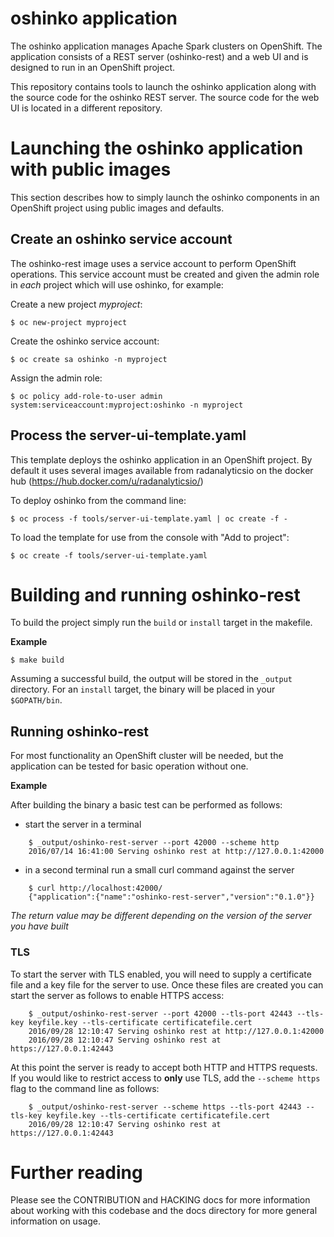 # oshinko application

The oshinko application manages Apache Spark clusters on OpenShift.
The application consists of a REST server (oshinko-rest) and a web UI
and is designed to run in an OpenShift project.

This repository contains tools to launch the oshinko application
along with the source code for the oshinko REST server. The source
code for the web UI is located in a different repository.

# Launching the oshinko application with public images

This section describes how to simply launch the oshinko components
in an OpenShift project using public images and defaults.

## Create an oshinko service account

The oshinko-rest image uses a service account to perform OpenShift
operations. This service account must be created and given the admin role in
*each* project which will use oshinko, for example:

Create a new project *myproject*:

    $ oc new-project myproject

Create the oshinko service account:

    $ oc create sa oshinko -n myproject

Assign the admin role:

    $ oc policy add-role-to-user admin system:serviceaccount:myproject:oshinko -n myproject

## Process the server-ui-template.yaml

This template deploys the oshinko application in an OpenShift project.
By default it uses several images available from radanalyticsio on the
docker hub (https://hub.docker.com/u/radanalyticsio/)

To deploy oshinko from the command line:
 
    $ oc process -f tools/server-ui-template.yaml | oc create -f -

To load the template for use from the console with "Add to project":

    $ oc create -f tools/server-ui-template.yaml

# Building and running oshinko-rest

To build the project simply run the `build` or `install` target in the
makefile.

**Example**

    $ make build

Assuming a successful build, the output will be stored in the `_output`
directory. For an `install` target, the binary will be placed in your
`$GOPATH/bin`.

## Running oshinko-rest

For most functionality an OpenShift cluster will be needed, but the
application can be tested for basic operation without one.

**Example**

After building the binary a basic test can be performed as follows:

* start the server in a terminal

```
    $ _output/oshinko-rest-server --port 42000 --scheme http
    2016/07/14 16:41:00 Serving oshinko rest at http://127.0.0.1:42000
```

* in a second terminal run a small curl command against the server

```
    $ curl http://localhost:42000/
    {"application":{"name":"oshinko-rest-server","version":"0.1.0"}}
```

*The return value may be different depending on the version of the
server you have built*

### TLS

To start the server with TLS enabled, you will need to supply a certificate
file and a key file for the server to use. Once these files are created you
can start the server as follows to enable HTTPS access:

```
    $ _output/oshinko-rest-server --port 42000 --tls-port 42443 --tls-key keyfile.key --tls-certificate certificatefile.cert
    2016/09/28 12:10:47 Serving oshinko rest at http://127.0.0.1:42000
    2016/09/28 12:10:47 Serving oshinko rest at https://127.0.0.1:42443
```

At this point the server is ready to accept both HTTP and HTTPS requests. If
you would like to restrict access to **only** use TLS, add the
`--scheme https` flag to the command line as follows:

```
    $ _output/oshinko-rest-server --scheme https --tls-port 42443 --tls-key keyfile.key --tls-certificate certificatefile.cert
    2016/09/28 12:10:47 Serving oshinko rest at https://127.0.0.1:42443
```

# Further reading

Please see the CONTRIBUTION and HACKING docs for more information about
working with this codebase and the docs directory for more general information on usage.
